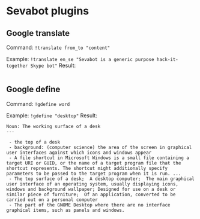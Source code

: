# Sevabot plugins


## Google translate

Command: `!translate from_to "content"`

Example: `!translate en_se "Sevabot is a generic purpose hack-it-together Skype bot"`
Result:
```Sevabot es un propósito genérico hack-it-junto bot Spe
```

## Google define

Command: `!gdefine word`

Example: `!gdefine "desktop"`
Result:
```---
Noun: The working surface of a desk
---

 - the top of a desk
 - background: (computer science) the area of the screen in graphical user interfaces against which icons and windows appear
 - A file shortcut in Microsoft Windows is a small file containing a target URI or GUID, or the name of a target program file that the shortcut represents. The shortcut might additionally specify parameters to be passed to the target program when it is run. ...
 - The top surface of a desk;  A desktop computer;  The main graphical user interface of an operating system, usually displaying icons, windows and background wallpaper; Designed for use on a desk or similar piece of furniture;  Of an application, converted to be carried out on a personal computer
 - The part of the GNOME Desktop where there are no interface graphical items, such as panels and windows.
```
